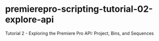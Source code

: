 # premierepro-scripting-tutorial-02-explore-api
Tutorial 2 - Exploring the Premiere Pro API: Project, Bins, and Sequences
